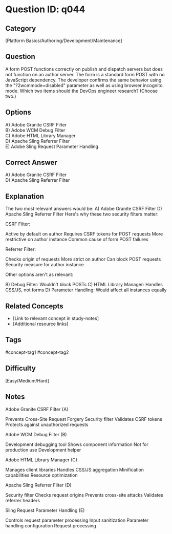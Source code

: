 # Question ID: q044

## Category
[Platform Basics/Authoring/Development/Maintenance]

## Question
A form POST functions correctly on publish and dispatch servers but does not function on an author server. The form is a standard form POST with no JavaScript dependency.
The developer confirms the same behavior using the "?2wcmmode=disabled" parameter as well as using browser
incognito mode.
Which two items should the DevOps engineer research? (Choose two.)

## Options
A) Adobe Granite CSRF Filter  <br /> 
B) Adobe WCM Debug Filter  <br /> 
C) Adobe HTML Library Manager  <br /> 
D) Apache Sling Referrer Filter  <br /> 
E) Adobe Sling Request Parameter Handling <br /> 

## Correct Answer
A) Adobe Granite CSRF Filter <br />
D) Apache Sling Referrer Filter <br />

## Explanation
The two most relevant answers would be:
A) Adobe Granite CSRF Filter
D) Apache Sling Referrer Filter
Here's why these two security filters matter:

CSRF Filter:

Active by default on author
Requires CSRF tokens for POST requests
More restrictive on author instance
Common cause of form POST failures


Referrer Filter:

Checks origin of requests
More strict on author
Can block POST requests
Security measure for author instance

Other options aren't as relevant:

B) Debug Filter: Wouldn't block POSTs
C) HTML Library Manager: Handles CSS/JS, not forms
D) Parameter Handling: Would affect all instances equally

## Related Concepts
- [Link to relevant concept in study-notes]
- [Additional resource links]

## Tags
#concept-tag1 #concept-tag2

## Difficulty
[Easy/Medium/Hard]

## Notes
Adobe Granite CSRF Filter (A)

Prevents Cross-Site Request Forgery
Security filter
Validates CSRF tokens
Protects against unauthorized requests


Adobe WCM Debug Filter (B)

Development debugging tool
Shows component information
Not for production use
Development helper


Adobe HTML Library Manager (C)

Manages client libraries
Handles CSS/JS aggregation
Minification capabilities
Resource optimization


Apache Sling Referrer Filter (D)

Security filter
Checks request origins
Prevents cross-site attacks
Validates referrer headers


Sling Request Parameter Handling (E)

Controls request parameter processing
Input sanitization
Parameter handling configuration
Request processing